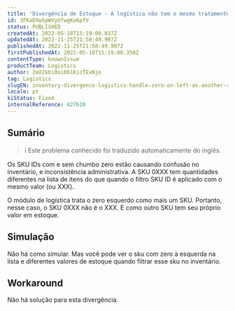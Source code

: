 ```yaml
---
title: 'Divergência de Estoque - A logística não tem o mesmo tratamento à esquerda que outra SKU'
id: 3FKaDXw5pWVyUfwgKo6pfV
status: PUBLISHED
createdAt: 2022-05-18T15:19:00.037Z
updatedAt: 2022-11-25T21:58:49.907Z
publishedAt: 2022-11-25T21:58:49.907Z
firstPublishedAt: 2022-05-18T15:19:00.350Z
contentType: knownIssue
productTeam: Logistics
author: 2mXZkbi0oi061KicTExNjo
tag: Logistics
slugEN: inventory-divergence-logistics-handle-zero-on-left-as-another-sku
locale: pt
kiStatus: Fixed
internalReference: 427610
---
```


## Sumário

>ℹ️ Este problema conhecido foi traduzido automaticamente do inglês.



Os SKU IDs com e sem chumbo zero estão causando confusão no inventário, e inconsistência administrativa. A SKU 0XXX tem quantidades diferentes na lista de itens do que quando o filtro SKU ID é aplicado com o mesmo valor (ou XXX).

O módulo de logística trata o zero esquerdo como mais um SKU. Portanto, nesse caso, o SKU 0XXX não é o XXX. E como outro SKU tem seu próprio valor em estoque.




## Simulação


Não há como simular.
Mas você pode ver o sku com zero à esquerda na lista e diferentes valores de estoque quando filtrar esse sku no inventário.



## Workaround


Não há solução para esta divergência.


